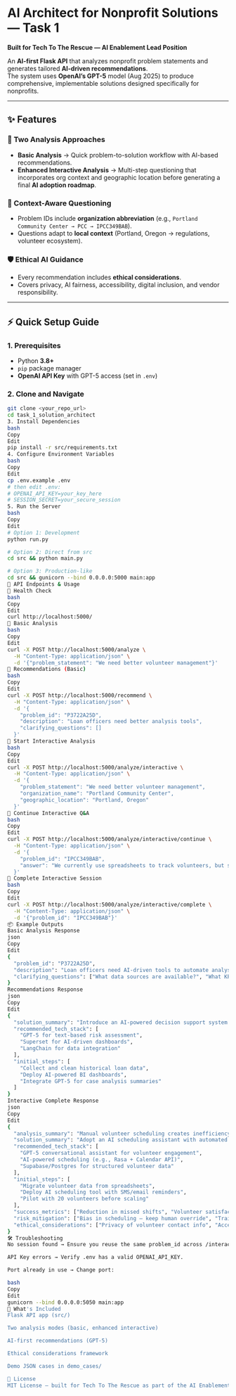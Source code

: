 # AI Architect for Nonprofit Solutions — Task 1

**Built for Tech To The Rescue — AI Enablement Lead Position**

An **AI-first Flask API** that analyzes nonprofit problem statements and generates tailored **AI-driven recommendations**.  
The system uses **OpenAI’s GPT-5** model (Aug 2025) to produce comprehensive, implementable solutions designed specifically for nonprofits.  

---

## ✨ Features

### 🎯 Two Analysis Approaches
- **Basic Analysis** → Quick problem-to-solution workflow with AI-based recommendations.  
- **Enhanced Interactive Analysis** → Multi-step questioning that incorporates org context and geographic location before generating a final **AI adoption roadmap**.  

### 📍 Context-Aware Questioning
- Problem IDs include **organization abbreviation** (e.g., `Portland Community Center → PCC → IPCC349BAB`).  
- Questions adapt to **local context** (Portland, Oregon → regulations, volunteer ecosystem).  

### 🛡️ Ethical AI Guidance
- Every recommendation includes **ethical considerations**.  
- Covers privacy, AI fairness, accessibility, digital inclusion, and vendor responsibility.  

---

## ⚡ Quick Setup Guide

### 1. Prerequisites
- Python **3.8+**
- `pip` package manager
- **OpenAI API Key** with GPT-5 access (set in `.env`)  

### 2. Clone and Navigate
```bash
git clone <your_repo_url>
cd task_1_solution_architect
3. Install Dependencies
bash
Copy
Edit
pip install -r src/requirements.txt
4. Configure Environment Variables
bash
Copy
Edit
cp .env.example .env
# then edit .env:
# OPENAI_API_KEY=your_key_here
# SESSION_SECRET=your_secure_session
5. Run the Server
bash
Copy
Edit
# Option 1: Development
python run.py

# Option 2: Direct from src
cd src && python main.py

# Option 3: Production-like
cd src && gunicorn --bind 0.0.0.0:5000 main:app
🚀 API Endpoints & Usage
🔹 Health Check
bash
Copy
Edit
curl http://localhost:5000/
🔹 Basic Analysis
bash
Copy
Edit
curl -X POST http://localhost:5000/analyze \
  -H "Content-Type: application/json" \
  -d '{"problem_statement": "We need better volunteer management"}'
🔹 Recommendations (Basic)
bash
Copy
Edit
curl -X POST http://localhost:5000/recommend \
  -H "Content-Type: application/json" \
  -d '{
    "problem_id": "P3722A25D",
    "description": "Loan officers need better analysis tools",
    "clarifying_questions": []
  }'
🔹 Start Interactive Analysis
bash
Copy
Edit
curl -X POST http://localhost:5000/analyze/interactive \
  -H "Content-Type: application/json" \
  -d '{
    "problem_statement": "We need better volunteer management",
    "organization_name": "Portland Community Center",
    "geographic_location": "Portland, Oregon"
  }'
🔹 Continue Interactive Q&A
bash
Copy
Edit
curl -X POST http://localhost:5000/analyze/interactive/continue \
  -H "Content-Type: application/json" \
  -d '{
    "problem_id": "IPCC349BAB",
    "answer": "We currently use spreadsheets to track volunteers, but scheduling is messy."
  }'
🔹 Complete Interactive Session
bash
Copy
Edit
curl -X POST http://localhost:5000/analyze/interactive/complete \
  -H "Content-Type: application/json" \
  -d '{"problem_id": "IPCC349BAB"}'
📦 Example Outputs
Basic Analysis Response
json
Copy
Edit
{
  "problem_id": "P3722A25D",
  "description": "Loan officers need AI-driven tools to automate analysis and improve decision-making.",
  "clarifying_questions": ["What data sources are available?", "What KPIs should be prioritized?"]
}
Recommendations Response
json
Copy
Edit
{
  "solution_summary": "Introduce an AI-powered decision support system for loan analysis.",
  "recommended_tech_stack": [
    "GPT-5 for text-based risk assessment",
    "Superset for AI-driven dashboards",
    "LangChain for data integration"
  ],
  "initial_steps": [
    "Collect and clean historical loan data",
    "Deploy AI-powered BI dashboards",
    "Integrate GPT-5 for case analysis summaries"
  ]
}
Interactive Complete Response
json
Copy
Edit
{
  "analysis_summary": "Manual volunteer scheduling creates inefficiency and confusion.",
  "solution_summary": "Adopt an AI scheduling assistant with automated reminders and volunteer matching.",
  "recommended_tech_stack": [
    "GPT-5 conversational assistant for volunteer engagement",
    "AI-powered scheduling (e.g., Rasa + Calendar API)",
    "Supabase/Postgres for structured volunteer data"
  ],
  "initial_steps": [
    "Migrate volunteer data from spreadsheets",
    "Deploy AI scheduling tool with SMS/email reminders",
    "Pilot with 20 volunteers before scaling"
  ],
  "success_metrics": ["Reduction in missed shifts", "Volunteer satisfaction increase"],
  "risk_mitigation": ["Bias in scheduling — keep human override", "Training volunteers on new tools"],
  "ethical_considerations": ["Privacy of volunteer contact info", "Accessibility for non-digital volunteers"]
}
🛠 Troubleshooting
No session found → Ensure you reuse the same problem_id across /interactive/continue and /interactive/complete.

API Key errors → Verify .env has a valid OPENAI_API_KEY.

Port already in use → Change port:

bash
Copy
Edit
gunicorn --bind 0.0.0.0:5050 main:app
📌 What's Included
Flask API app (src/)

Two analysis modes (basic, enhanced interactive)

AI-first recommendations (GPT-5)

Ethical considerations framework

Demo JSON cases in demo_cases/

📜 License
MIT License — built for Tech To The Rescue as part of the AI Enablement Lead recruitment process.